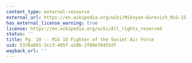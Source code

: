 ```yaml
---
content_type: external-resource
external_url: https://en.wikipedia.org/wiki/Mikoyan-Gurevich_MiG-15
has_external_license_warning: true
license: https://en.wikipedia.org/wiki/All_rights_reserved
status: ''
title: Pg. 10 -- MiG 15 Fighter of the Soviet Air Force
uid: 5370a801-3cc3-405f-a10b-2f89e70455df
wayback_url: ''
---
```

